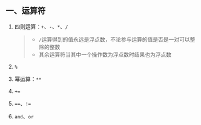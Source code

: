 ## 一、运算符

1. 四则运算：`+`、`-`、`*`、`/`

   > - `/`运算得到的值永远是浮点数，不论参与运算的值是否是一对可以整除的整数
   > - 其余运算符当其中一个操作数为浮点数时结果也为浮点数

2. `%`

3. 幂运算：`**`

4. `+=`

5. `==`、`!=`

6. `and`、`or`